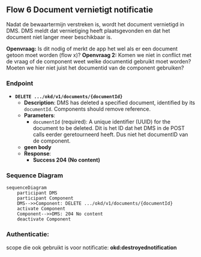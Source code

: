 ## Flow 6 Document vernietigt notificatie

Nadat de bewaartermijn verstreken is, wordt het document vernietigd in DMS. DMS meldt dat vernietiging heeft plaatsgevonden en dat het document niet langer meer beschikbaar is.


**Openvraag:** Is dit nodig of merkt de app het wel als er een document getoon moet worden (flow x)?
**Openvraag 2:** Komen we niet in conflict met de vraag of de component weet welke documentid gebruikt moet worden? Moeten we hier niet juist het documentid van de component gebruiken?  


### Endpoint

- **`DELETE .../okd/v1/documents/{documentId}`**
  - **Description**: DMS has deleted a specified document, identified by its `documentId`.  Components should remove reference.
  - **Parameters**: 
    - `documentId` (required): A unique identifier (UUID) for the document to be deleted. Dit is het ID dat het DMS in de POST calls eerder geretourneerd heeft. Dus niet het documentID van de component.
  - **geen body**
  - **Response**:
    - **Success 204 (No content)**

### Sequence Diagram

```mermaid
sequenceDiagram
    participant DMS
    participant Component
    DMS-->>Component: DELETE .../okd/v1/documents/{documentId}
    activate Component
    Component-->>DMS: 204 No content
    deactivate Component
```

### Authenticatie:
scope die ook gebruikt is voor notificatie: **okd:destroyednotification**
